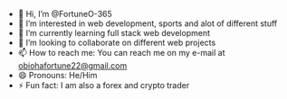 - 👋 Hi, I’m @FortuneO-365
- 👀 I’m interested in web development, sports and alot of different stuff
- 🌱 I’m currently learning full stack web development
- 💞️ I’m looking to collaborate on different web projects
- 📫 How to reach me: You can reach me on my e-mail at obiohafortune22@gmail.com
- 😄 Pronouns: He/Him
- ⚡ Fun fact: I am also a forex and crypto trader

<!---
FortuneO-365/FortuneO-365 is a ✨ special ✨ repository because its `README.md` (this file) appears on your GitHub profile.
You can click the Preview link to take a look at your changes.
--->
